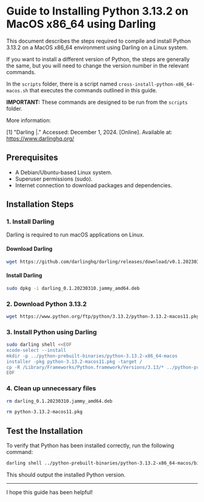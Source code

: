 # Guide to Installing Python 3.13.2 on MacOS x86_64 using Darling

This document describes the steps required to compile and install Python 3.13.2 on a MacOS x86_64 environment using Darling on a Linux system.

If you want to install a different version of Python, the steps are generally the same, but you will need to change the version number in the relevant commands.

In the `scripts` folder, there is a script named `cross-install-python-x86_64-macos.sh` that executes the commands outlined in this guide.

**IMPORTANT:** These commands are designed to be run from the `scripts` folder.

More information:

[1] "Darling |." Accessed: December 1, 2024. [Online]. Available at: https://www.darlinghq.org/

## Prerequisites

- A Debian/Ubuntu-based Linux system.
- Superuser permissions (sudo).
- Internet connection to download packages and dependencies.

## Installation Steps

### 1. Install Darling

Darling is required to run macOS applications on Linux.

#### Download Darling

```bash
wget https://github.com/darlinghq/darling/releases/download/v0.1.20230310_update_sources_11_5/darling_0.1.20230310.jammy_amd64.deb
```

#### Install Darling

```bash
sudo dpkg -i darling_0.1.20230310.jammy_amd64.deb
```

### 2. Download Python 3.13.2

```bash
wget https://www.python.org/ftp/python/3.13.2/python-3.13.2-macos11.pkg
```

### 3. Install Python using Darling

```bash
sudo darling shell <<EOF
xcode-select --install
mkdir -p ../python-prebuilt-binaries/python-3.13.2-x86_64-macos
installer -pkg python-3.13.2-macos11.pkg -target /
cp -R /Library/Frameworks/Python.framework/Versions/3.13/* ../python-prebuilt-binaries/python-3.13.2-x86_64-macos
EOF
```

### 4. Clean up unnecessary files

```bash
rm darling_0.1.20230310.jammy_amd64.deb

rm python-3.13.2-macos11.pkg
```

## Test the Installation

To verify that Python has been installed correctly, run the following command:

```bash
darling shell ../python-prebuilt-binaries/python-3.13.2-x86_64-macos/bin/python3 --version
```

This should output the installed Python version.

---

I hope this guide has been helpful!
